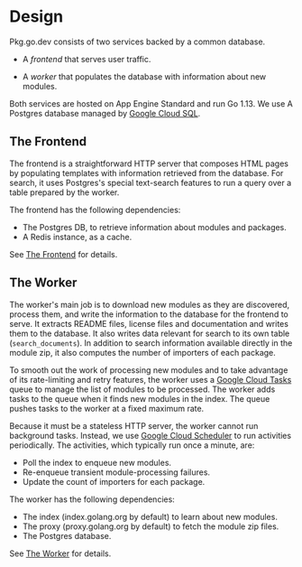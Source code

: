 # Design

Pkg.go.dev consists of two services backed by a common database.

- A _frontend_ that serves user traffic.

- A _worker_ that populates the database with information about new modules.

Both services are hosted on App Engine Standard and run Go 1.13. We use
A Postgres database managed by [Google Cloud SQL](https://cloud.google.com/sql).


## The Frontend

The frontend is a straightforward HTTP server that composes HTML pages by
populating templates with information retrieved from the database. For search,
it uses Postgres's special text-search features to run a query over a table
prepared by the worker.

The frontend has the following dependencies:

- The Postgres DB, to retrieve information about modules and packages.
- A Redis instance, as a cache.

See [The Frontend](doc/frontend.md) for details.

## The Worker

The worker's main job is to download new modules as they are discovered, process
them, and write the information to the database for the frontend to serve. It
extracts README files, license files and documentation and writes them to the
database. It also writes data relevant for search to its own table
(`search_documents`). In addition to search information available directly in
the module zip, it also computes the number of importers of each package.

To smooth out the work of processing new modules and to take advantage of its
rate-limiting and retry features, the worker uses a [Google Cloud
Tasks](https://cloud.google.com/tasks) queue to manage the list of modules to be
processed. The worker adds tasks to the queue when it finds new modules in the index.
The queue pushes tasks to the worker at a fixed maximum rate.

Because it must be a stateless HTTP server, the worker cannot run background
tasks. Instead, we use [Google Cloud
Scheduler](https://cloud.google.com/scheduler) to run activities periodically.
The activities, which typically run once a minute, are:
- Poll the index to enqueue new modules.
- Re-enqueue transient module-processing failures.
- Update the count of importers for each package.

The worker has the following dependencies:

- The index (index.golang.org by default) to learn about new modules.
- The proxy (proxy.golang.org by default) to fetch the module zip files.
- The Postgres database.

See [The Worker](doc/worker.md) for details.
